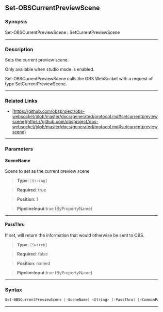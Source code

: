 Set-OBSCurrentPreviewScene
--------------------------
### Synopsis
Set-OBSCurrentPreviewScene : SetCurrentPreviewScene

---
### Description

Sets the current preview scene.

Only available when studio mode is enabled.


Set-OBSCurrentPreviewScene calls the OBS WebSocket with a request of type SetCurrentPreviewScene.

---
### Related Links
* [https://github.com/obsproject/obs-websocket/blob/master/docs/generated/protocol.md#setcurrentpreviewscene](https://github.com/obsproject/obs-websocket/blob/master/docs/generated/protocol.md#setcurrentpreviewscene)



---
### Parameters
#### **SceneName**

Scene to set as the current preview scene



> **Type**: ```[String]```

> **Required**: true

> **Position**: 1

> **PipelineInput**:true (ByPropertyName)



---
#### **PassThru**

If set, will return the information that would otherwise be sent to OBS.



> **Type**: ```[Switch]```

> **Required**: false

> **Position**: named

> **PipelineInput**:true (ByPropertyName)



---
### Syntax
```PowerShell
Set-OBSCurrentPreviewScene [-SceneName] <String> [-PassThru] [<CommonParameters>]
```
---
